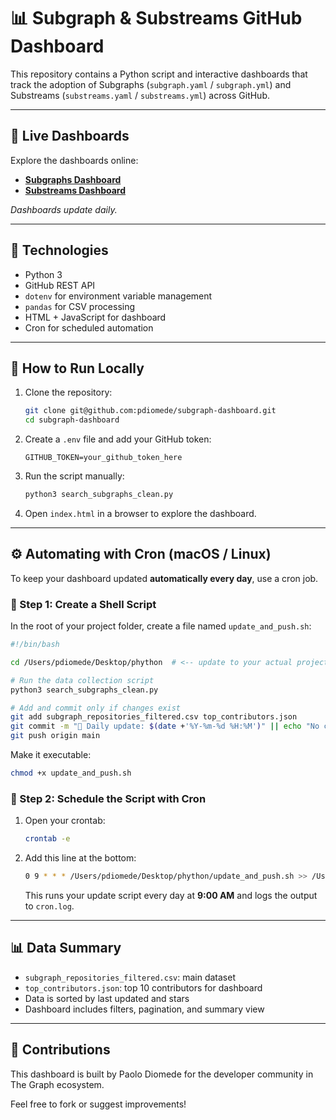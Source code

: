 # 📊 Subgraph & Substreams GitHub Dashboard

This repository contains a Python script and interactive dashboards that track the adoption of Subgraphs (`subgraph.yaml` / `subgraph.yml`) and Substreams (`substreams.yaml` / `substreams.yml`) across GitHub.

---

## 🚀 Live Dashboards

Explore the dashboards online:

- **[Subgraphs Dashboard](https://subgraph-dashboard.vercel.app)**
- **[Substreams Dashboard](https://subgraph-dashboard.vercel.app/index2.html)**

*Dashboards update daily.*

---

## 🔧 Technologies

- Python 3
- GitHub REST API
- `dotenv` for environment variable management
- `pandas` for CSV processing
- HTML + JavaScript for dashboard
- Cron for scheduled automation

---


## 🧪 How to Run Locally

1. Clone the repository:

   ```bash
   git clone git@github.com:pdiomede/subgraph-dashboard.git
   cd subgraph-dashboard
   ```

2. Create a `.env` file and add your GitHub token:

   ```env
   GITHUB_TOKEN=your_github_token_here
   ```

3. Run the script manually:

   ```bash
   python3 search_subgraphs_clean.py
   ```

4. Open `index.html` in a browser to explore the dashboard.

---

## ⚙️ Automating with Cron (macOS / Linux)

To keep your dashboard updated **automatically every day**, use a cron job.

### 🔹 Step 1: Create a Shell Script

In the root of your project folder, create a file named `update_and_push.sh`:

```bash
#!/bin/bash

cd /Users/pdiomede/Desktop/phython  # <-- update to your actual project path

# Run the data collection script
python3 search_subgraphs_clean.py

# Add and commit only if changes exist
git add subgraph_repositories_filtered.csv top_contributors.json
git commit -m "🔄 Daily update: $(date +'%Y-%m-%d %H:%M')" || echo "No changes to commit"
git push origin main
```

Make it executable:

```bash
chmod +x update_and_push.sh
```

### 🔹 Step 2: Schedule the Script with Cron

1. Open your crontab:

   ```bash
   crontab -e
   ```

2. Add this line at the bottom:

   ```bash
   0 9 * * * /Users/pdiomede/Desktop/phython/update_and_push.sh >> /Users/pdiomede/Desktop/phython/cron.log 2>&1
   ```

   This runs your update script every day at **9:00 AM** and logs the output to `cron.log`.

---

## 📊 Data Summary

- `subgraph_repositories_filtered.csv`: main dataset
- `top_contributors.json`: top 10 contributors for dashboard
- Data is sorted by last updated and stars
- Dashboard includes filters, pagination, and summary view

---

## 🙌 Contributions

This dashboard is built by Paolo Diomede for the developer community in The Graph ecosystem.

Feel free to fork or suggest improvements!
